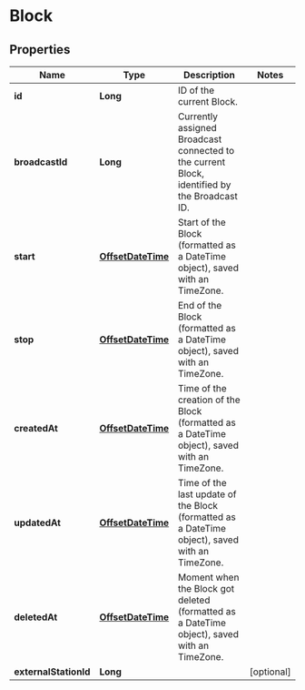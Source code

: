 
# Block

## Properties
Name | Type | Description | Notes
------------ | ------------- | ------------- | -------------
**id** | **Long** | ID of the current Block. | 
**broadcastId** | **Long** | Currently assigned Broadcast connected to the current Block, identified by the Broadcast ID. | 
**start** | [**OffsetDateTime**](OffsetDateTime.md) | Start of the Block (formatted as a DateTime object), saved with an TimeZone. | 
**stop** | [**OffsetDateTime**](OffsetDateTime.md) | End of the Block (formatted as a DateTime object), saved with an TimeZone. | 
**createdAt** | [**OffsetDateTime**](OffsetDateTime.md) | Time of the creation of the Block (formatted as a DateTime object), saved with an TimeZone. | 
**updatedAt** | [**OffsetDateTime**](OffsetDateTime.md) | Time of the last update of the Block (formatted as a DateTime object), saved with an TimeZone. | 
**deletedAt** | [**OffsetDateTime**](OffsetDateTime.md) | Moment when the Block got deleted (formatted as a DateTime object), saved with an TimeZone. | 
**externalStationId** | **Long** |  |  [optional]



